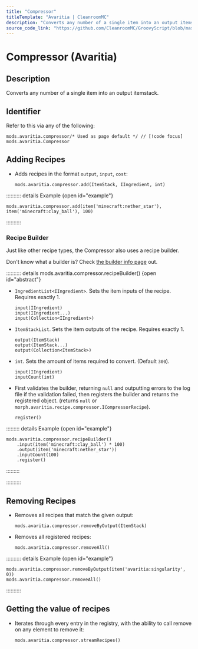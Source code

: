 ```yaml
---
title: "Compressor"
titleTemplate: "Avaritia | CleanroomMC"
description: "Converts any number of a single item into an output itemstack."
source_code_link: "https://github.com/CleanroomMC/GroovyScript/blob/master/src/main/java/com/cleanroommc/groovyscript/compat/mods/avaritia/Compressor.java"
---
```


# Compressor (Avaritia)

## Description

Converts any number of a single item into an output itemstack.

## Identifier

Refer to this via any of the following:

```groovy:no-line-numbers {1}
mods.avaritia.compressor/* Used as page default */ // [!code focus]
mods.avaritia.Compressor
```


## Adding Recipes

- Adds recipes in the format `output`, `input`, `cost`:

    ```groovy:no-line-numbers
    mods.avaritia.compressor.add(ItemStack, IIngredient, int)
    ```

:::::::::: details Example {open id="example"}
```groovy:no-line-numbers
mods.avaritia.compressor.add(item('minecraft:nether_star'), item('minecraft:clay_ball'), 100)
```

::::::::::

### Recipe Builder

Just like other recipe types, the Compressor also uses a recipe builder.

Don't know what a builder is? Check [the builder info page](../../introduction/builder.md) out.

:::::::::: details mods.avaritia.compressor.recipeBuilder() {open id="abstract"}
- `IngredientList<IIngredient>`. Sets the item inputs of the recipe. Requires exactly 1.

    ```groovy:no-line-numbers
    input(IIngredient)
    input(IIngredient...)
    input(Collection<IIngredient>)
    ```

- `ItemStackList`. Sets the item outputs of the recipe. Requires exactly 1.

    ```groovy:no-line-numbers
    output(ItemStack)
    output(ItemStack...)
    output(Collection<ItemStack>)
    ```

- `int`. Sets the amount of items required to convert. (Default `300`).

    ```groovy:no-line-numbers
    input(IIngredient)
    inputCount(int)
    ```

- First validates the builder, returning `null` and outputting errors to the log file if the validation failed, then registers the builder and returns the registered object. (returns `null` or `morph.avaritia.recipe.compressor.ICompressorRecipe`).

    ```groovy:no-line-numbers
    register()
    ```

::::::::: details Example {open id="example"}
```groovy:no-line-numbers
mods.avaritia.compressor.recipeBuilder()
    .input(item('minecraft:clay_ball') * 100)
    .output(item('minecraft:nether_star'))
    .inputCount(100)
    .register()
```

:::::::::

::::::::::

## Removing Recipes

- Removes all recipes that match the given output:

    ```groovy:no-line-numbers
    mods.avaritia.compressor.removeByOutput(ItemStack)
    ```

- Removes all registered recipes:

    ```groovy:no-line-numbers
    mods.avaritia.compressor.removeAll()
    ```

:::::::::: details Example {open id="example"}
```groovy:no-line-numbers
mods.avaritia.compressor.removeByOutput(item('avaritia:singularity', 0))
mods.avaritia.compressor.removeAll()
```

::::::::::

## Getting the value of recipes

- Iterates through every entry in the registry, with the ability to call remove on any element to remove it:

    ```groovy:no-line-numbers
    mods.avaritia.compressor.streamRecipes()
    ```
